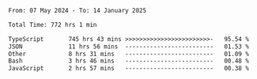 
<!--START_SECTION:waka-->

```txt
From: 07 May 2024 - To: 14 January 2025

Total Time: 772 hrs 1 min

TypeScript       745 hrs 43 mins >>>>>>>>>>>>>>>>>>>>>>>>-   95.54 %
JSON             11 hrs 56 mins  -------------------------   01.53 %
Other            8 hrs 31 mins   -------------------------   01.09 %
Bash             3 hrs 46 mins   -------------------------   00.48 %
JavaScript       2 hrs 57 mins   -------------------------   00.38 %
```

<!--END_SECTION:waka-->

<!--

### Hi there 👋
**Iam-cesar/Iam-cesar** is a ✨ _special_ ✨ repository because its `README.md` (this file) appears on your GitHub profile.

Here are some ideas to get you started:

- 🔭 I’m currently working on ...
- 🌱 I’m currently learning ...
- 👯 I’m looking to collaborate on ...
- 🤔 I’m looking for help with ...
- 💬 Ask me about ...
- 📫 How to reach me: ...
- 😄 Pronouns: ...
- ⚡ Fun fact: ...
-->
